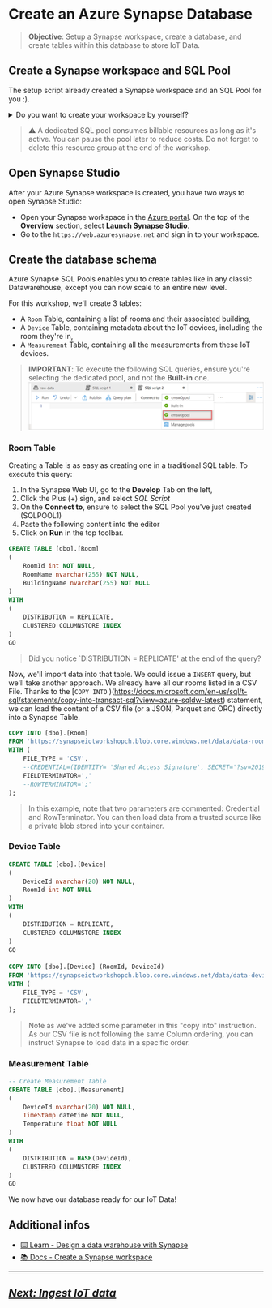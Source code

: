 # Create an Azure Synapse Database 

> **Objective**: Setup a Synapse workspace, create a database, and create tables within this database to store IoT Data.

## Create a Synapse workspace and SQL Pool

The setup script already created a Synapse workspace and an SQL Pool for you :).

<details>
<summary> Do you want to create your workspace by yourself?
</summary>

### Create a Synapse workspace
1. Open the [Azure portal](https://portal.azure.com), and at the top search for **Synapse**.
1. In the search results, under **Services**, select **Azure Synapse Analytics**.
1. Select **Add** to create a workspace.
1. In **Basics**, enter your preferred **Subscription**, **Resource group**, **Region**, and then choose a workspace name. In this tutorial, we'll use **myworkspace**.
1. Navigate to **Select Data Lake Storage Gen 2**. 
1. Under **Account name**, select the account like **[YOUR_PREFIX]datalake.
1. Under **File system name**, select **synapse-data**.
1. Click **Next** button.
1. Under **SQL administrator credentials**, type a Password in both fields.
1. Select **Review + create** > **Create**. Your workspace is ready in a few minutes.

### Create a dedicated SQL Pool
1. In Synapse Studio, on the left-side pane, select **Manage** > **SQL pools**.
1. Select **New**
1. For **SQL pool name** select **SQLPOOL1**
1. For **Performance level** choose **DW100C**
1. Select **Review + create** > **Create**. Your dedicated SQL pool will be ready in a few minutes. Your dedicated SQL pool is associated with a dedicated SQL pool database that's also called **SQLPOOL1**.


> **Warning**: Note down (or remember :) ) your Synapse username and password. We will need it in few steps.

</details>


> ⚠️ A dedicated SQL pool consumes billable resources as long as it's active. You can pause the pool later to reduce costs. Do not forget to delete this resource group at the end of the workshop.


## Open Synapse Studio

After your Azure Synapse workspace is created, you have two ways to open Synapse Studio:

* Open your Synapse workspace in the [Azure portal](https://portal.azure.com). On the top of the **Overview** section, select **Launch Synapse Studio**.
* Go to the `https://web.azuresynapse.net` and sign in to your workspace.

## Create the database schema

Azure Synapse SQL Pools enables you to create tables like in any classic Datawarehouse, except you can now scale to an entire new level.

For this workshop, we'll create 3 tables: 

- A `Room` Table, containing a list of rooms and their associated building,
- A `Device` Table, containing metadata about the IoT devices, including the room they're in,
- A `Measurement` Table, containing all the measurements from these IoT devices.


> **IMPORTANT**: To execute the following SQL queries, ensure you're selecting the dedicated pool, and not the **Built-in** one.
> ![Select the appropriate pool](../media/2-select-pool.png)

### Room Table

Creating a Table is as easy as creating one in a traditional SQL table. 
To execute this query: 
1. In the Synapse Web UI, go to the **Develop** Tab on the left,
1. Click the Plus (+) sign, and select *SQL Script*
1. On the **Connect to**, ensure to select the SQL Pool you've just created (SQLPOOL1)
1. Paste the following content into the editor
1. Click on **Run** in the top toolbar.

```sql
CREATE TABLE [dbo].[Room]
(
    RoomId int NOT NULL,
    RoomName nvarchar(255) NOT NULL,
    BuildingName nvarchar(255) NOT NULL
)
WITH
(
    DISTRIBUTION = REPLICATE,
    CLUSTERED COLUMNSTORE INDEX
)
GO
```

> Did you notice `DISTRIBUTION = REPLICATE' at the end of the query?

Now, we'll import data into that table. We could issue a `INSERT` query, but we'll take another approach. We already have all our rooms listed in a CSV File. Thanks to the [`COPY INTO` )(https://docs.microsoft.com/en-us/sql/t-sql/statements/copy-into-transact-sql?view=azure-sqldw-latest) statement, we can load the content of a CSV file (or a JSON, Parquet and ORC) directly into a Synapse Table.

```sql
COPY INTO [dbo].[Room]
FROM 'https://synapseiotworkshopch.blob.core.windows.net/data/data-rooms.csv'
WITH (
    FILE_TYPE = 'CSV',
    --CREDENTIAL=(IDENTITY= 'Shared Access Signature', SECRET='?sv=2019-02-02&yeahthaisar34ls34cr3th0h0h0'),
    FIELDTERMINATOR=','
    --ROWTERMINATOR=';'
);
```

> In this example, note that two parameters are commented: Credential and RowTerminator. You can then load data from a trusted source like a private blob stored into your container.

### Device Table

```sql
CREATE TABLE [dbo].[Device]
(
    DeviceId nvarchar(20) NOT NULL,
    RoomId int NOT NULL
)
WITH
(
    DISTRIBUTION = REPLICATE,
    CLUSTERED COLUMNSTORE INDEX
)
GO

COPY INTO [dbo].[Device] (RoomId, DeviceId)
FROM 'https://synapseiotworkshopch.blob.core.windows.net/data/data-devices.csv'
WITH (
    FILE_TYPE = 'CSV',
    FIELDTERMINATOR=','
);
```

> Note as we've added some parameter in this "copy into" instruction. As our CSV file is not following the same Column ordering, you can instruct Synapse to load data in a specific order.


### Measurement Table

```sql
-- Create Measurement Table
CREATE TABLE [dbo].[Measurement]
(
    DeviceId nvarchar(20) NOT NULL,
    TimeStamp datetime NOT NULL,
    Temperature float NOT NULL
)
WITH
(
    DISTRIBUTION = HASH(DeviceId),
    CLUSTERED COLUMNSTORE INDEX
)
GO
```

We now have our database ready for our IoT Data!

## Additional infos

- [⌨️ Learn - Design a data warehouse with Synapse](https://docs.microsoft.com/learn/modules/design-azure-sql-data-warehouse/?wt.mc_id=startup-11038-chmaneu)
- [📚 Docs - Create a Synapse workspace](https://docs.microsoft.com/azure/synapse-analytics/get-started-create-workspace?wt.mc_id=startup-11038-chmaneu)
<hr />

## *[Next: Ingest IoT data](../3-ingest-iot-data/index.md)*